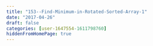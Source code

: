 ```yaml
---
title: "153--Find-Minimum-in-Rotated-Sorted-Array-1"
date: "2017-04-26"
draft: false
categories: [user-1647554-1611798760]
hiddenFromHomePage: true
---
```


